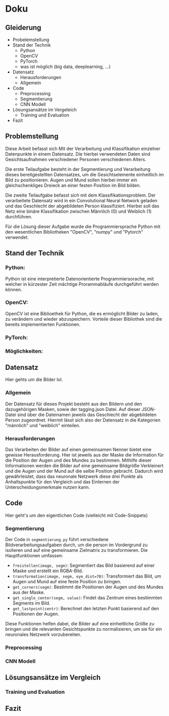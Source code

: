 # Doku

## Gleiderung
* Probelemstellung
* Stand der Technik
    * Python
    * OpenCV
    * PyTorch
    * was ist möglich (big data, deeplearning, ...)
* Datensatz
    * Herausforderungen
    * Allgemein
* Code
    * Preprocessing
    * Segmentierung
    * CNN Modell
* Lösungsansätze im Vergeleich
    * Training und Evaluation
* Fazit

## Problemstellung
Diese Arbeit befasst sich Mit der Verarbeitung und Klassifikation einzelner Datenpunkte in einem Datensatz.
Die hierbei verwendeten Daten sind Gesichtsaufnahmen verschiedener Personen verschiedenen Alters. 

Die erste Teilaufgabe besteht in der Segmentierung und Verarbeitung dieses bereitgestellten Datensatzes, um die Gesichtselemente einheitlich im Bild zu positionieren. 
Augen und Mund sollen hierbei immer ein gleichschenkliges Dreieck an einer festen Position im Bild bilden. 

Die zweite Teilaufgabe befasst sich mit dem Klassifikationsproblem. 
Der verarbeitete Datensatz wird in ein Convolutional Neural Network geladen und das Geschlecht der abgebildeten Person klassifiziert. 
Hierbei soll das Netz eine binäre Klassifikation zwischen Männlich (0) und Weiblich (1) durchführen.

Für die Lösung dieser Aufgabe wurde die Programmiersprache Python mit den wesentlichen Bibliotheken "OpenCV", "numpy" und "Pytorch" verwendet. 


## Stand der Technik
### Python: 
Python ist eine interpretierte Datenorientierte Programmiersorache, mit welcher in kürzester Zeit mächtige Prorammabläufe durchgeführt werden können. 
### OpenCV:
OpenCV ist eine Biblioethek für Python, die es ermöglicht Bilder zu laden, zu verändern und wieder abzuspeichern. Vorteile dieser Bibliothek sind die bereits implementierten Funktionen.
### PyTorch: 

### Möglichkeiten:


## Datensatz
Hier gehts um die Bilder lol.
### Allgemein
Der Datensatz für dieses Projekt besteht aus den Bildern und den dazugehörigen Masken, sowie der tagging.json Datei. Auf dieser JSON-Datei sind über die Dateinamen jeweils das Geschlecht der abgebildeten Person zugeordnet. Hiermit lässt  sich also der Datensatz in die Kategorien "männlich" und "weiblich" einteilen.
### Herausforderungen
Das Verarbeiten der Bilder auf einen gemeinsamen Nenner bietet eine gewisse Herausforderung. Hier ist jeweils aus der Maske die Information für die Position der Augen und des Mundes zu bestimmen. Mithilfe dieser Informationen werden die Bilder auf eine gemeinsame Bildgröße Verkleinert und die Augen und der Mund auf die selbe Position gebracht. Dadurch wird gewährleistet, dass das neuronale Netzwerk diese drei Punkte als Anhaltspunkte für den Vergleich und das Einlernen der Unterscheidungsmerkmale nutzen kann. 


## Code
Hier geht's um den eigentlichen Code (vielleicht mit Code-Snippets)
### Segmentierung
Der Code in `segmentierung.py` führt verschiedene Bildverarbeitungsaufgaben durch, um die person im Vordergrund zu isolieren und auf eine gemeinsame Zielmatrix zu transformieren. Die Hauptfunktionen umfassen:

- `freistellen(image, segm)`: Segmentiert das Bild basierend auf einer Maske und erstellt ein RGBA-Bild.
- `transformation(image, segm, eye_dist=70)`: Transformiert das Bild, um Augen und Mund auf eine feste Position zu bringen.
- `get_corners(segm)`: Bestimmt die Positionen der Augen und des Mundes aus der Maske.
- `get_single_center(segm, value)`: Findet das Zentrum eines bestimmten Segments im Bild.
- `get_lastpoint(centr)`: Berechnet den letzten Punkt basierend auf den Positionen der Augen.

Diese Funktionen helfen dabei, die Bilder auf eine einheitliche Größe zu bringen und die relevanten Gesichtspunkte zu normalisieren, um sie für ein neuronales Netzwerk vorzubereiten.

### Preprocessing
### CNN Modell


## Lösungsansätze im Vergleich
### Training und Evaluation


## Fazit